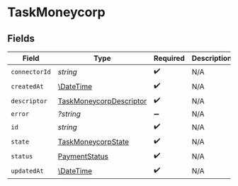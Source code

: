 # TaskMoneycorp


## Fields

| Field                                                                     | Type                                                                      | Required                                                                  | Description                                                               |
| ------------------------------------------------------------------------- | ------------------------------------------------------------------------- | ------------------------------------------------------------------------- | ------------------------------------------------------------------------- |
| `connectorId`                                                             | *string*                                                                  | :heavy_check_mark:                                                        | N/A                                                                       |
| `createdAt`                                                               | [\DateTime](https://www.php.net/manual/en/class.datetime.php)             | :heavy_check_mark:                                                        | N/A                                                                       |
| `descriptor`                                                              | [TaskMoneycorpDescriptor](../../models/shared/TaskMoneycorpDescriptor.md) | :heavy_check_mark:                                                        | N/A                                                                       |
| `error`                                                                   | *?string*                                                                 | :heavy_minus_sign:                                                        | N/A                                                                       |
| `id`                                                                      | *string*                                                                  | :heavy_check_mark:                                                        | N/A                                                                       |
| `state`                                                                   | [TaskMoneycorpState](../../models/shared/TaskMoneycorpState.md)           | :heavy_check_mark:                                                        | N/A                                                                       |
| `status`                                                                  | [PaymentStatus](../../models/shared/PaymentStatus.md)                     | :heavy_check_mark:                                                        | N/A                                                                       |
| `updatedAt`                                                               | [\DateTime](https://www.php.net/manual/en/class.datetime.php)             | :heavy_check_mark:                                                        | N/A                                                                       |